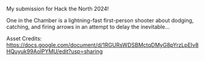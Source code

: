 My submission for Hack the North 2024!

One in the Chamber is a lightning-fast first-person shooter about dodging, catching, and firing arrows in an attempt to delay the inevitable...

Asset Credits: https://docs.google.com/document/d/1RGURsWDSBMctqDMyG8pYrzLpEIv8HQuyuk99AolPYMU/edit?usp=sharing
